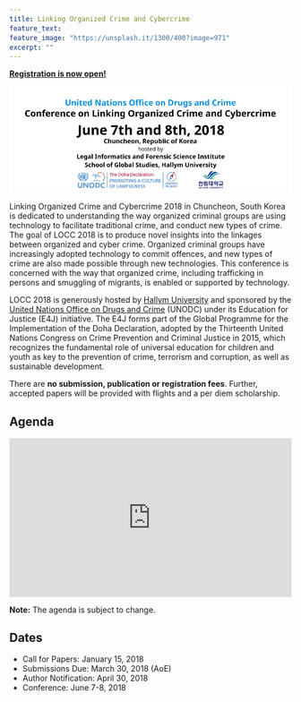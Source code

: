 ```yaml
---
title: Linking Organized Crime and Cybercrime
feature_text:
feature_image: "https://unsplash.it/1300/400?image=971"
excerpt: ""
---
```


**[Registration is now open!](https://docs.google.com/forms/d/e/1FAIpQLSfBJN7sDZD0UoHxs7N06fIFm_LDOYAWwNUXdz5G3u-0ZdwQtg/viewform?usp=sf_link)**

<img src="/assets/LOCCConferenceBannerWeb.jpg"></img>

Linking Organized Crime and Cybercrime 2018 in Chuncheon, South Korea is dedicated to understanding the way organized criminal groups are using technology to facilitate traditional crime, and conduct new types of crime. The goal of LOCC 2018 is to produce novel insights into the linkages between organized and cyber crime. Organized criminal groups have increasingly adopted technology to commit offences, and new types of crime are also made possible through new technologies. This conference is concerned with the way that organized crime, including trafficking in persons and smuggling of migrants, is enabled or supported by technology.

LOCC 2018 is generously hosted by [Hallym University](https://cis.hallym.ac.kr) and  sponsored by the [United Nations Office on Drugs and Crime](https://unodc.org) (UNODC) under its Education for Justice (E4J) initiative. The E4J forms part of the Global Programme for the Implementation of the Doha Declaration,  adopted by the Thirteenth United Nations Congress on Crime Prevention and Criminal Justice in 2015, which recognizes the fundamental role of universal education for children and youth as key to the prevention of crime, terrorism and corruption, as well as sustainable development.

There are **no submission, publication or registration fees**. Further, accepted papers
will be provided with flights and a per diem scholarship.

## Agenda
<style>.embed-container { position: relative; padding-bottom: 56.25%; height: 0; overflow: hidden; max-width: 100%; } .embed-container iframe, .embed-container object, .embed-container embed { position: absolute; top: 0; left: 0; width: 100%; height: 100%; }</style><div class='embed-container'><iframe src='https://docs.google.com/spreadsheets/d/e/2PACX-1vSotOQNa5fZ3-jntiwyoTDU9uRwddsI4PiOE_9z-8cY690w4gm4vcSM35VIsqB8w6t6w7PGM7eUh0o6/pubhtml?gid=0&amp;single=true&amp;widget=true&amp;headers=false' style='border:0'></iframe></div>

**Note:** The agenda is subject to change.

## Dates
* Call for Papers: January 15, 2018
* Submissions Due: March 30, 2018 (AoE)
* Author Notification: April 30, 2018
* Conference: June 7-8, 2018
